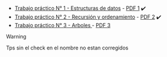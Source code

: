 - [Trabajo práctico N° 1 - Estructuras de datos](tp1/readme.md) - [PDF 1](tp1/tp1.pdf) :heavy_check_mark:
- [Trabajo práctico N° 2 -  Recursión y ordenamiento](tp2/readme.md) - [PDF 2](tp2/tp2.pdf) :heavy_check_mark:
- [Trabajo práctico N° 3 -  Arboles ](tp3/readme.md) - [PDF 3](tp3/tp3.pdf)
> [!WARNING]
> Tps sin el check en el nombre no estan corregidos
